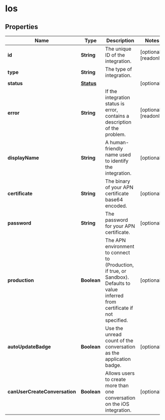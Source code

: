 

# Ios

## Properties

Name | Type | Description | Notes
------------ | ------------- | ------------- | -------------
**id** | **String** | The unique ID of the integration. |  [optional] [readonly]
**type** | **String** | The type of integration. | 
**status** | [**Status**](Status.md) |  |  [optional]
**error** | **String** | If the integration status is error, contains a description of the problem. |  [optional] [readonly]
**displayName** | **String** | A human-friendly name used to identify the integration. |  [optional]
**certificate** | **String** | The binary of your APN certificate base64 encoded. |  [optional]
**password** | **String** | The password for your APN certificate. |  [optional]
**production** | **Boolean** | The APN environment to connect to (Production, if true, or Sandbox). Defaults to value inferred from certificate if not specified. |  [optional]
**autoUpdateBadge** | **Boolean** | Use the unread count of the conversation as the application badge. |  [optional]
**canUserCreateConversation** | **Boolean** | Allows users to create more than one conversation on the iOS integration. |  [optional]



